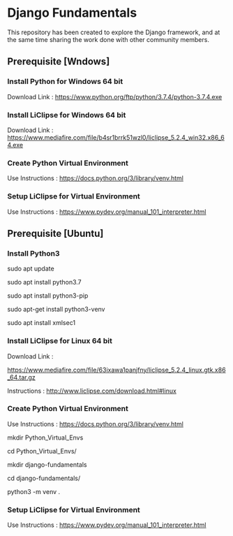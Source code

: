 Django Fundamentals
===================

This repository has been created to explore the Django framework, and at the
same time sharing the work done with other community members.

Prerequisite [Wndows]
---------------------

### Install Python for Windows 64 bit

Download Link : <https://www.python.org/ftp/python/3.7.4/python-3.7.4.exe>

### Install LiClipse for Windows 64 bit

Download Link :
<https://www.mediafire.com/file/b4sr1brrk51wzl0/liclipse_5.2.4_win32.x86_64.exe>

### Create Python Virtual Environment

Use Instructions : <https://docs.python.org/3/library/venv.html>

### Setup LiClipse for Virtual Environment

Use Instructions : <https://www.pydev.org/manual_101_interpreter.html>

Prerequisite [Ubuntu]
---------------------

### Install Python3

sudo apt update

sudo apt install python3.7

sudo apt install python3-pip

sudo apt-get install python3-venv

sudo apt install xmlsec1

### Install LiClipse for Linux 64 bit

Download Link :

<https://www.mediafire.com/file/63ixawa1panjfny/liclipse_5.2.4_linux.gtk.x86_64.tar.gz>

Instructions : <http://www.liclipse.com/download.html#linux>

### Create Python Virtual Environment

Use Instructions : <https://docs.python.org/3/library/venv.html>

mkdir Python_Virtual_Envs

cd Python_Virtual_Envs/

mkdir django-fundamentals

cd django-fundamentals/

python3 -m venv .

### Setup LiClipse for Virtual Environment

Use Instructions : <https://www.pydev.org/manual_101_interpreter.html>

